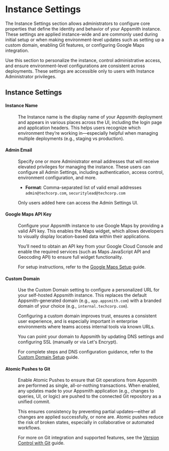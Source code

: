 # Instance Settings

The Instance Settings section allows administrators to configure core properties that define the identity and behavior of your Appsmith instance. These settings are applied instance-wide and are commonly used during initial setup or when making environment-level updates such as setting up a custom domain, enabling Git features, or configuring Google Maps integration.

Use this section to personalize the instance, control administrative access, and ensure environment-level configurations are consistent across deployments. These settings are accessible only to users with Instance Administrator privileges.

## Instance Settings

#### Instance Name

<dd>

The Instance name is the display name of your Appsmith deployment and appears in various places across the UI, including the login page and application headers.
This helps users recognize which environment they’re working in—especially helpful when managing multiple deployments (e.g., staging vs production).

</dd>

#### Admin Email

<dd>

Specify one or more Administrator email addresses that will receive elevated privileges for managing the instance. These users can configure all Admin Settings, including authentication, access control, environment configuration, and more.

- **Format**: Comma-separated list of valid email addresses
`admin@techcorp.com`, `securitylead@techcorp.com`

Only users added here can access the Admin Settings UI.

</dd>

#### Google Maps API Key

<dd>

Configure your Appsmith instance to use Google Maps by providing a valid API key. This enables the Maps widget, which allows developers to visually display location-based data within their applications.

You’ll need to obtain an API key from your Google Cloud Console and enable the required services (such as Maps JavaScript API and Geocoding API) to ensure full widget functionality.

For setup instructions, refer to the [Google Maps Setup](/getting-started/setup/instance-configuration/google-maps) guide.

</dd>


#### Custom Domain

<dd>

Use the Custom Domain setting to configure a personalized URL for your self-hosted Appsmith instance. This replaces the default Appsmith-generated domain (e.g., `app.appsmith.com`) with a branded domain of your choice (e.g., `internal.techcorp.com`).

Configuring a custom domain improves trust, ensures a consistent user experience, and is especially important in enterprise environments where teams access internal tools via known URLs.

You can point your domain to Appsmith by updating DNS settings and configuring SSL (manually or via Let's Encrypt).

For complete steps and DNS configuration guidance, refer to the [Custom Domain Setup](/getting-started/setup/instance-configuration/custom-domain) guide.

</dd>


#### Atomic Pushes to Git

<dd>

Enable Atomic Pushes to ensure that Git operations from Appsmith are performed as single, all-or-nothing transactions. When enabled, any updates made to your Appsmith application (e.g., changes to queries, UI, or logic) are pushed to the connected Git repository as a unified commit.

This ensures consistency by preventing partial updates—either all changes are applied successfully, or none are. Atomic pushes reduce the risk of broken states, especially in collaborative or automated workflows.

For more on Git integration and supported features, see the [Version Control with Git](/advanced-concepts/version-control-with-git) guide.

</dd>